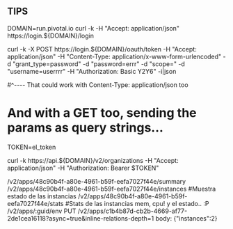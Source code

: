 

## TIPS

DOMAIN=run.pivotal.io
curl -k -H "Accept: application/json" https://login.${DOMAIN}/login

curl -k -X POST https://login.${DOMAIN}/oauth/token -H "Accept: application/json" -H "Content-Type: application/x-www-form-urlencoded" -d "grant_type=password" -d "password=errr" -d "scope=" -d "username=userrrr"  -H "Authorization: Basic Y2Y6" -i|json

#^---- That could work with Content-Type: application/json too
#      And with a GET too, sending the params as query strings...

TOKEN=el_token

curl -k https://api.${DOMAIN}/v2/organizations -H "Accept: application/json" -H "Authorization: Bearer $TOKEN"


/v2/apps/48c90b4f-a80e-4961-b59f-eefa7027f44e/summary
/v2/apps/48c90b4f-a80e-4961-b59f-eefa7027f44e/instances #Muestra estado de las instancias
/v2/apps/48c90b4f-a80e-4961-b59f-eefa7027f44e/stats #Stats de las instancias mem, cpu! y el estado.. :P
/v2/apps/:guid/env
PUT /v2/apps/c1b4b87d-cb2b-4669-af77-2de1cea16118?async=true&inline-relations-depth=1  body:   {"instances":2}
